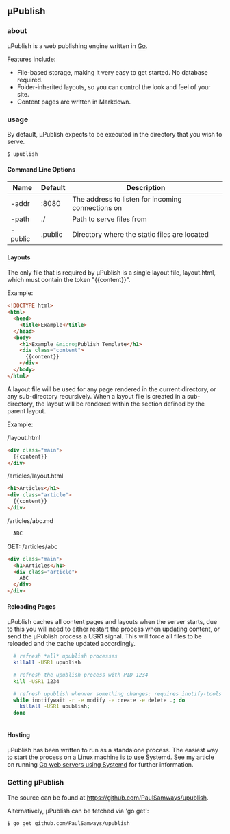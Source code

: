 ## &micro;Publish

### about

&micro;Publish is a web publishing engine written in [Go](http://golang.org).

Features include:

- File-based storage, making it very easy to get started. No database required.
- Folder-inherited layouts, so you can control the look and feel of your site.
- Content pages are written in Markdown.

### usage

By default, &micro;Publish expects to be executed in the directory that you wish 
to serve.

``` bash
$ upublish
```


#### Command Line Options

Name      | Default       | Description
----------|---------------|---------------------------------------------------
-addr     | :8080         | The address to listen for incoming connections on
-path     | ./            | Path to serve files from
-public   | .public       | Directory where the static files are located


#### Layouts
The only file that is required by &micro;Publish is a single layout file, 
layout.html, which must contain the token "{{content}}".

Example:

``` HTML
<!DOCTYPE html>
<html>
  <head>
    <title>Example</title>
  </head>
  <body>
    <h1>Example &micro;Publish Template</h1>
    <div class="content">
      {{content}}
    </div>
  </body>
</html>
```

A layout file will be used for any page rendered in the current directory,
or any sub-directory recursively. When a layout file is created in a
sub-directory, the layout will be rendered within the section defined by
the parent layout.

Example:


/layout.html

``` HTML
<div class="main">
  {{content}}
</div>
```

/articles/layout.html

``` HTML
<h1>Articles</h1>
<div class="article">
  {{content}}
</div>
```

/articles/abc.md

``` MarkDown
  ABC
```

GET: /articles/abc

``` HTML
<div class="main">
  <h1>Articles</h1>
  <div class="article">
    ABC
  </div>
</div>

```

#### Reloading Pages

&micro;Publish caches all content pages and layouts when the server starts,
due to this you will need to either restart the process when updating content,
or send the &micro;Publish process a USR1 signal. This will force all files 
to be reloaded and the cache updated accordingly.

``` Bash
  # refresh *all* upublish processes
  killall -USR1 upublish

  # refresh the upublish process with PID 1234
  kill -USR1 1234

  # refresh upublish whenver something changes; requires inotify-tools
  while inotifywait -r -e modify -e create -e delete .; do 
    killall -USR1 upublish; 
  done
  
```

#### Hosting

&micro;Publish has been written to run as a standalone process. The easiest
way to start the process on a Linux machine is to use Systemd. See my article
on running [Go web servers using Systemd](/articles/go-systemd) for further information.

### Getting &micro;Publish

The source can be found at https://github.com/PaulSamways/upublish.

Alternatively, &micro;Publish can be fetched via 'go get':

``` Bash
$ go get github.com/PaulSamways/upublish
```
